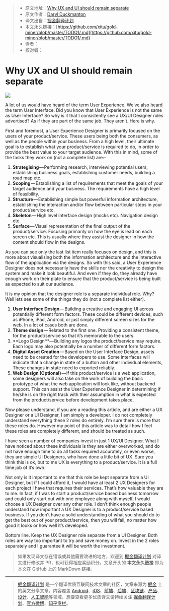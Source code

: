> * 原文地址：[Why UX and UI should remain separate](https://uxdesign.cc/why-ux-and-ui-should-remain-separate-7d6e3addb46f)
> * 原文作者：[Daryl Duckmanton](https://uxdesign.cc/@daryl_60370)
> * 译文出自：[掘金翻译计划](https://github.com/xitu/gold-miner)
> * 本文永久链接：[https://github.com/xitu/gold-miner/blob/master/TODO1/.md](https://github.com/xitu/gold-miner/blob/master/TODO1/.md)
> * 译者：
> * 校对者：

# Why UX and UI should remain separate

![](https://cdn-images-1.medium.com/max/1000/1*hp-yfKsmzsj711iLbM8eEw.jpeg)

A lot of us would have heard of the term User Experience. We’ve also heard the term User Interface. Did you know that User Experience is not the same as User Interface? So why is it that I consistently see a UX/UI Designer roles advertised? As if they are part of the same job. They aren’t. Here is why.

First and foremost, a User Experience Designer is primarily focused on the users of your product/service. These users being both the consumers, as well as the people within your business. From a high level, their ultimate goal is to establish what your product/service is required to do, in order to provide the best value to your target audience. With this in mind, some of the tasks they work on (not a complete list) are:-

1.  **Strategising** — Performing research, interviewing potential users, establishing business goals, establishing customer needs, building a road map etc.
2.  **Scoping** — Establishing a list of requirements that meet the goals of your target audience and your business. The requirements have a high level of feasibility.
3.  **Structure** — Establishing simple but powerful information architecture, establishing the interaction and/or flow between particular steps in your product/service etc.
4.  **Skeleton** — High level interface design (mocks etc). Navigation design etc.
5.  **Surface** — Visual representation of the final output of the product/service. Focusing primarily on how the eye is lead on each screen etc. This is usually where they assist the designer in how the content should flow in the designs.

As you can see only the last list item really focuses on design, and this is more about visualising both the information architecture and the interactive flow of the application via the designs. So with this said, a User Experience Designer does not necessarily have the skills nor the creativity to design the system and make it look beautiful. And even if they do, they already have enough work on their plate to ensure that the product/service is being built as expected to suit our audience.

It is my opinion that the designer role is a separate individual role. Why? Well lets see some of the things they do (not a complete list either).

1.  **User Interface Design** — Building a creative and engaging UI across potentially different form factors. These could be different devices, such as iPhone, iPad, Android, or just simply different screen sizes for the web. In a lot of cases both are done.
2.  **Theme design** — Related to the first one. Providing a consistent theme, for the product/service so that it’s memorable to the users.
3.  **Logo Design **— Building any logos the product/service may require. Each logo may also potentially be a number of different form factors.
4.  **Digital Asset Creation** — Based on the User Interface Design, assets need to be created for the developers to use. Some interfaces will indicate that a change in state of a button and other individual elements, These changes in state need to exported reliably.
5.  **Web Design (Optional)** — If this product/service is a web application, some designers will also take on the work of building the basic prototype of what the web application will look like, without backend support. This can assist the User Experience Designer in determining if he/she is on the right track with their assumption in what is expected from the product/service before development takes place.

Now please understand, if you are a reading this article, and are either a UX Designer or a UI Designer, I am simply a developer. I do not completely understand everything these 2 roles do entirely. I’m sure there is more that these roles do. However my point of this article was to detail how I feel these roles are completely different, and should be treated as such.

I have seen a number of companies invest in just 1 UX/UI Designer. What I have noticed about these individuals is they are either overworked, and do not have enough time to do all tasks required accurately, or even worse, they are simple UI Designers, who have done a little bit of UX. Sure you think this is ok, but to me UX is everything to a product/service. It is a full time job of it’s own.

Not only is it important to me that this role be kept separate from a UI Designer, but if I could afford it, I would have at least 2 UX Designers for each project I have that requires their services. That’s how valuable they are to me. In fact, if I was to start a product/service based business tomorrow and could only start out with one employee along with myself, I would choose a UX Designer over any other role. I don’t think enough people understand how important a UX Designer is to a product/service based business. If you don’t have a solid understanding of what you should do to get the best out of your product/service, then you will fail, no matter how good it looks or how well it’s developed.

Bottom line. Keep the UX Designer role separate from a UI Designer. Both roles are way too important to try and save money on. Invest in the 2 roles separately and I guarantee it will be worth the investment.

> 如果发现译文存在错误或其他需要改进的地方，欢迎到 [掘金翻译计划](https://github.com/xitu/gold-miner) 对译文进行修改并 PR，也可获得相应奖励积分。文章开头的 **本文永久链接** 即为本文在 GitHub 上的 MarkDown 链接。

---

> [掘金翻译计划](https://github.com/xitu/gold-miner) 是一个翻译优质互联网技术文章的社区，文章来源为 [掘金](https://juejin.im) 上的英文分享文章。内容覆盖 [Android](https://github.com/xitu/gold-miner#android)、[iOS](https://github.com/xitu/gold-miner#ios)、[前端](https://github.com/xitu/gold-miner#前端)、[后端](https://github.com/xitu/gold-miner#后端)、[区块链](https://github.com/xitu/gold-miner#区块链)、[产品](https://github.com/xitu/gold-miner#产品)、[设计](https://github.com/xitu/gold-miner#设计)、[人工智能](https://github.com/xitu/gold-miner#人工智能)等领域，想要查看更多优质译文请持续关注 [掘金翻译计划](https://github.com/xitu/gold-miner)、[官方微博](http://weibo.com/juejinfanyi)、[知乎专栏](https://zhuanlan.zhihu.com/juejinfanyi)。

